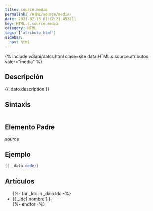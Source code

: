 ```yaml
---
title: source.media
permalink: /HTML/source/media/
date: 2021-02-15 01:07:21.453211
key: HTML.s.source.media
category: HTML
tags: ['atributo html']
sidebar: 
  nav: html
---
```


{% include w3api/datos.html clase=site.data.HTML.s.source.atributos valor="media" %}

## Descripción
{{_dato.description }}

## Sintaxis
~~~html
~~~

## Elemento Padre
[source](/HTML/source/)

## Ejemplo
~~~java
{{ _dato.code}}
~~~

## Artículos
<ul>
{%- for _ldc in _dato.ldc -%}
   <li>
       <a href="{{_ldc['url'] }}">{{ _ldc['nombre'] }}</a>
   </li>
{%- endfor -%}
</ul>
